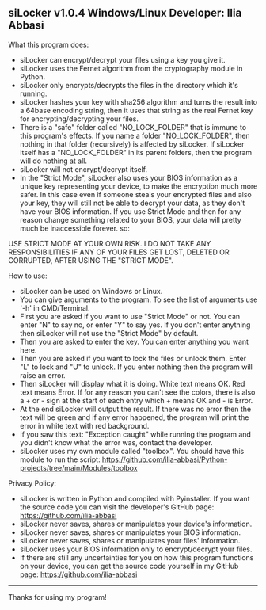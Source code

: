 siLocker v1.0.4  Windows/Linux
Developer: Ilia Abbasi
-----------------------------------


What this program does:

- siLocker can encrypt/decrypt your files using a key you give it.
- siLocker uses the Fernet algorithm from the cryptography module in Python.
- siLocker only encrypts/decrypts the files in the directory which it's running.
- siLocker hashes your key with sha256 algorithm and turns the result into a 64base encoding
string, then it uses that string as the real Fernet key for encrypting/decrypting your files.
- There is a "safe" folder called "NO_LOCK_FOLDER" that is immune to this program's effects. If
you name a folder "NO_LOCK_FOLDER", then nothing in that folder (recursively) is affected by
siLocker. If siLocker itself has a "NO_LOCK_FOLDER" in its parent folders, then the program
will do nothing at all.
- siLocker will not encrypt/decrypt itself.
- In the "Strict Mode", siLocker also uses your BIOS information as a unique key representing
your device, to make the encryption much more safer. In this case even if someone steals your
encrypted files and also your key, they will still not be able to decrypt your data, as they
don't have your BIOS information. If you use Strict Mode and then for any reason change
something related to your BIOS, your data will pretty much be inaccessible forever. so:

USE STRICT MODE AT YOUR OWN RISK. I DO NOT TAKE ANY RESPONSIBILITIES IF ANY OF YOUR FILES GET LOST, DELETED OR CORRUPTED, AFTER USING THE "STRICT MODE".


How to use:

- siLocker can be used on Windows or Linux.
- You can give arguments to the program. To see the list of arguments use '-h' in CMD/Terminal.
- First you are asked if you want to use "Strict Mode" or not. You can enter "N" to say no, or
enter "Y" to say yes. If you don't enter anything then siLocker will not use the "Strict Mode"
by default.
- Then you are asked to enter the key. You can enter anything you want here.
- Then you are asked if you want to lock the files or unlock them. Enter "L" to lock and "U" to
unlock. If you enter nothing then the program will raise an error.
- Then siLocker will display what it is doing. White text means OK. Red text means Error. If
for any reason you can't see the colors, there is also a + or - sign at the start of
each entry which + means OK and - is Error.
- At the end siLocker will output the result. If there was no error then the text will be
green and if any error happened, the program will print the error in white text with
red background.
- If you saw this text: "Exception caught" while running the program and you didn't know what
the error was, contact the developer.
- siLocker uses my own module called "toolbox". You should have this module to run the script:
https://github.com/ilia-abbasi/Python-projects/tree/main/Modules/toolbox


Privacy Policy:

- siLocker is written in Python and compiled with Pyinstaller. If you want the source code you
can visit the developer's GitHub page: https://github.com/ilia-abbasi
- siLocker never saves, shares or manipulates your device's information.
- siLocker never saves, shares or manipulates your BIOS information.
- siLocker never saves, shares or manipulates your files' information.
- siLocker uses your BIOS information only to encrypt/decrypt your files.
- If there are still any uncertainties for you on how this program functions on your device,
you can get the source code yourself in my GitHub page: https://github.com/ilia-abbasi


-----------------------------------
Thanks for using my program!
